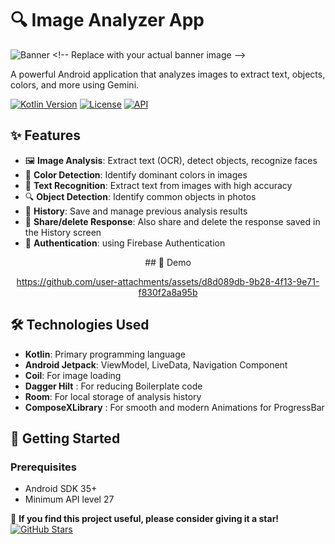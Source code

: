 # 🔍 Image Analyzer App

![Banner]([https://via.placeholder.com/1200x400/3a86ff/ffffff?text=Image+Analyzer+App]([https://th.bing.com/th/id/OIP.Cnk__Sh3jaaPKIt0cEyTwQHaCg?w=1065&h=361&rs=1&pid=ImgDetMain](https://files.readme.io/d14112d-Cloudsmith-Integrations-Banner-GitHub.png))) <!-- Replace with your actual banner image -->

A powerful Android application that analyzes images to extract text, objects, colors, and more using Gemini.

[![Kotlin Version](https://img.shields.io/badge/Kotlin-1.9.0-blue.svg)](https://kotlinlang.org)
[![License](https://img.shields.io/badge/License-MIT-green.svg)](https://opensource.org/licenses/MIT)
[![API](https://img.shields.io/badge/API-24%2B-brightgreen.svg)](https://android-arsenal.com/api?level=24)

## ✨ Features

- 🖼️ **Image Analysis**: Extract text (OCR), detect objects, recognize faces
- 🎨 **Color Detection**: Identify dominant colors in images
- 📝 **Text Recognition**: Extract text from images with high accuracy
- 🔍 **Object Detection**: Identify common objects in photos
- 💾 **History**: Save and manage previous analysis results
- 🌙 **Share/delete Response**: Also share and delete the response saved in the History screen
- 🔐 **Authentication**: using Firebase Authentication


<div align="center">
## 📸 Demo


https://github.com/user-attachments/assets/d8d089db-9b28-4f13-9e71-f830f2a8a95b
</div>

## 🛠️ Technologies Used

- **Kotlin**: Primary programming language
- **Android Jetpack**: ViewModel, LiveData, Navigation Component
- **Coil**: For image loading
- **Dagger Hilt** : For reducing Boilerplate code
- **Room**: For local storage of analysis history
- **ComposeXLibrary** : For smooth and modern Animations for ProgressBar

## 🚀 Getting Started

### Prerequisites
- Android SDK 35+
- Minimum API level 27

🌟 **If you find this project useful, please consider giving it a star!**  
[![GitHub Stars](https://img.shields.io/github/stars/ramparshad/ImageAnalyzerApp?style=social)](https://github.com/ramparshad/ImageAnalyzerApp/stargazers)


